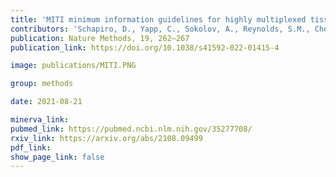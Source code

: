 ```yaml
---
title: 'MITI minimum information guidelines for highly multiplexed tissue images.'
contributors: 'Schapiro, D., Yapp, C., Sokolov, A., Reynolds, S.M., Chen, Y.-A., Sudar, D., Xie, Y., Muhlich, J., ... Sorger, P.K. (2022).'
publication: Nature Methods, 19, 262–267
publication_link: https://doi.org/10.1038/s41592-022-01415-4

image: publications/MITI.PNG

group: methods

date: 2021-08-21

minerva_link:
pubmed_link: https://pubmed.ncbi.nlm.nih.gov/35277708/
rxiv_link: https://arxiv.org/abs/2108.09499
pdf_link:
show_page_link: false
---
```

